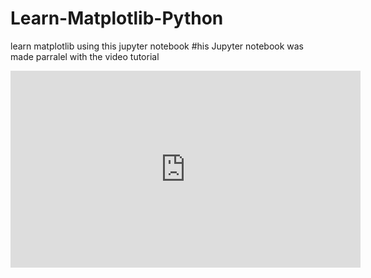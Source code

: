 # Learn-Matplotlib-Python
learn matplotlib using this jupyter notebook
#his Jupyter notebook was made parralel with the video tutorial 
<iframe width="560" height="315" src="https://www.youtube.com/embed/videoseries?list=PL0LnRPLeecJjicSq2Kp0IggJcEvrRlHTL" frameborder="0" allow="accelerometer; autoplay; clipboard-write; encrypted-media; gyroscope; picture-in-picture" allowfullscreen></iframe>
